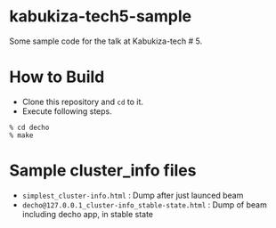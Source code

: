 kabukiza-tech5-sample
=====================

Some sample code for the talk at Kabukiza-tech # 5.

How to Build
============

- Clone this repository and `cd` to it.
- Execute following steps.

```
% cd decho
% make
```

Sample cluster_info files
=========================

- `simplest_cluster-info.html` : Dump after just launced beam
- `decho@127.0.0.1_cluster-info_stable-state.html` :
  Dump of beam including decho app, in stable state
